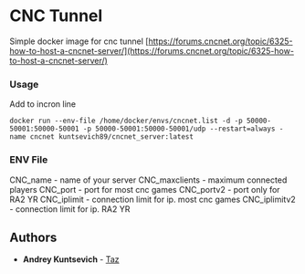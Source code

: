 # CNC Tunnel

Simple docker image for cnc tunnel [https://forums.cncnet.org/topic/6325-how-to-host-a-cncnet-server/](https://forums.cncnet.org/topic/6325-how-to-host-a-cncnet-server/)

### Usage

Add to incron line
```
docker run --env-file /home/docker/envs/cncnet.list -d -p 50000-50001:50000-50001 -p 50000-50001:50000-50001/udp --restart=always -name cncnet kuntsevich89/cncnet_server:latest
```

### ENV File

CNC_name - name of your server
CNC_maxclients - maximum connected players
CNC_port - port for most cnc games
CNC_portv2 - port only for RA2 YR
CNC_iplimit - connection limit for ip. most cnc games
CNC_iplimitv2 - connection limit for ip. RA2 YR



## Authors

* **Andrey Kuntsevich** - [Taz](https://github.com/Glip)
